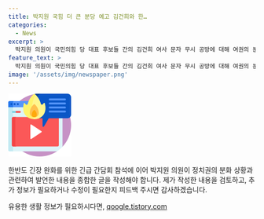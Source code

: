 ```yaml
---
title: 박지원 국힘 더 큰 분당 예고 김건희와 한…
categories:
  - News
excerpt: >
  박지원 의원이 국민의힘 당 대표 후보들 간의 김건희 여사 문자 무시 공방에 대해 여권의 분화가 시작됐다고 분석하며, 한 후보가 민심을 가지고 있고 당내에서도 지지도가 제일 높기 때문에 후보를 셋 내세워 표를 가르면 1차에서 과반이 안 된다고 주장했다. 또한 김건희 여사와 한동훈의 싸움이라고 지적하며, 이제는 김한 갈등이라고 강조했다.
feature_text: >
  박지원 의원이 국민의힘 당 대표 후보들 간의 김건희 여사 문자 무시 공방에 대해 여권의 분화가 시작됐다고 분석하며, 한 후보가 민심을 가지고 있고 당내에서도 지지도가 제일 높기 때문에 후보를 셋 내세워 표를 가르면 1차에서 과반이 안 된다고 주장했다. 또한 김건희 여사와 한동훈의 싸움이라고 지적하며, 이제는 김한 갈등이라고 강조했다.
image: '/assets/img/newspaper.png'
---
```


<p><img src="/assets/img/news.png" alt="rentncar 속보" /></p>

<p>한반도 긴장 완화를 위한 긴급 간담회 참석에 이어 박지원 의원이 정치권의 분화 상황과 관련하여 발언한 내용을 종합한 글을 작성해야 합니다.
제가 작성한 내용을 검토하고, 추가 정보가 필요하거나 수정이 필요한지 피드백 주시면 감사하겠습니다.</p>
유용한 생활 정보가 필요하시다면, <a href="https://qoogle.tistory.com" rel="dofollow">qoogle.tistory.com</a>


